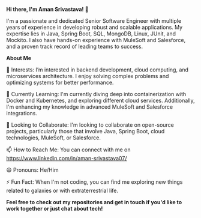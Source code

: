 **Hi there, I'm Aman Srivastava! 👋**

I'm a passionate and dedicated Senior Software Engineer with multiple years of experience in developing robust and scalable applications. My expertise lies in Java, Spring Boot, SQL, MongoDB, Linux, JUnit, and Mockito. I also have hands-on experience with MuleSoft and Salesforce, and a proven track record of leading teams to success.

**About Me**

👀 Interests: I’m interested in backend development, cloud computing, and microservices architecture. I enjoy solving complex problems and optimizing systems for better performance.
              
🌱 Currently Learning: I'm currently diving deep into containerization with Docker and Kubernetes, and exploring different cloud services. Additionally, I'm enhancing my knowledge in advanced MuleSoft and Salesforce integrations.

💞️ Looking to Collaborate: I'm looking to collaborate on open-source projects, particularly those that involve Java, Spring Boot, cloud technologies, MuleSoft, or Salesforce.

📫 How to Reach Me: You can connect with me on https://www.linkedin.com/in/aman-srivastava07/

😄 Pronouns: He/Him

⚡ Fun Fact: When I'm not coding, you can find me exploring new things related to galaxies or with extraterrestrial life.

**Feel free to check out my repositories and get in touch if you'd like to work together or just chat about tech!**

